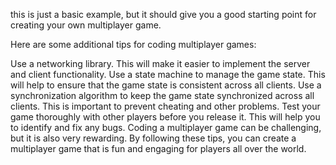 this is just a basic example, but it should give you a good starting point for creating your own multiplayer game.

Here are some additional tips for coding multiplayer games:

Use a networking library. This will make it easier to implement the server and client functionality.
Use a state machine to manage the game state. This will help to ensure that the game state is consistent across all clients.
Use a synchronization algorithm to keep the game state synchronized across all clients. This is important to prevent cheating and other problems.
Test your game thoroughly with other players before you release it. This will help you to identify and fix any bugs.
Coding a multiplayer game can be challenging, but it is also very rewarding. By following these tips, you can create a multiplayer game that is fun and engaging for players all over the world.
